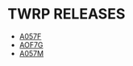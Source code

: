 # TWRP RELEASES
- [A057F](https://github.com/MrFluffyOven/android_device_samsung_a05s/releases/tag/TWRP-A057F-ARCHIVE)
- [AOF7G]()
- [A057M]()
